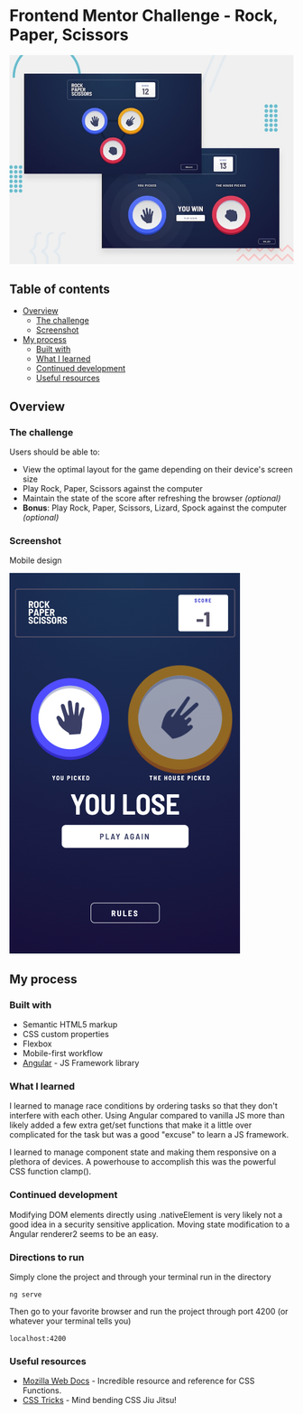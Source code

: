 # Frontend Mentor Challenge - Rock, Paper, Scissors

![Design preview for the Rock, Paper, Scissors coding challenge](./design/desktop-preview.jpg)

## Table of contents

- [Overview](#overview)
  - [The challenge](#the-challenge)
  - [Screenshot](#screenshot)
- [My process](#my-process)
  - [Built with](#built-with)
  - [What I learned](#what-i-learned)
  - [Continued development](#continued-development)
  - [Useful resources](#useful-resources)

## Overview

### The challenge

Users should be able to:

- View the optimal layout for the game depending on their device's screen size
- Play Rock, Paper, Scissors against the computer
- Maintain the state of the score after refreshing the browser _(optional)_
- **Bonus**: Play Rock, Paper, Scissors, Lizard, Spock against the computer _(optional)_

### Screenshot

Mobile design

![](./design/screenshot.jpg)

## My process

### Built with

- Semantic HTML5 markup
- CSS custom properties
- Flexbox
- Mobile-first workflow
- [Angular](https://angular.io/) - JS Framework library

### What I learned

I learned to manage race conditions by ordering tasks so that they don't interfere with each other. 
Using Angular compared to vanilla JS more than likely added a few extra get/set functions that make it
a little over complicated for the task but was a good "excuse" to learn a JS framework.

I learned to manage component state and making them responsive on a plethora of devices. A powerhouse
to accomplish this was the powerful CSS function clamp().

### Continued development

Modifying DOM elements directly using .nativeElement is very likely not a good idea in a security sensitive application.
Moving state modification to a Angular renderer2 seems to be an easy.

### Directions to run

Simply clone the project and through your terminal run in the directory

```
ng serve
```

Then go to your favorite browser and run the project through port 4200 (or whatever your terminal tells you)

```
localhost:4200
```

### Useful resources

- [Mozilla Web Docs](https://developer.mozilla.org/en-US/docs/Web/CSS/clamp) - Incredible resource and reference for CSS Functions.
- [CSS Tricks](https://css-tricks.com/min-max-and-clamp-are-css-magic) - Mind bending CSS Jiu Jitsu!
